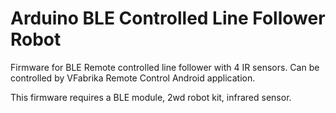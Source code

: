 # Arduino BLE Controlled Line Follower Robot
Firmware for BLE Remote controlled line follower with 4 IR sensors. Can be controlled by VFabrika Remote Control Android application.

This firmware requires a BLE module, 2wd robot kit, infrared sensor.
